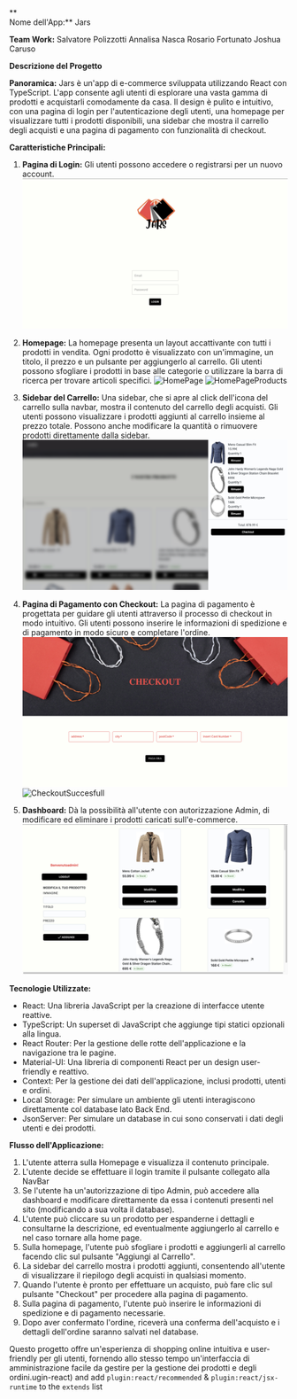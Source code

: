 **  
Nome dell'App:** Jars

**Team Work:**
Salvatore Polizzotti
Annalisa Nasca
Rosario Fortunato
Joshua Caruso

**Descrizione del Progetto**

**Panoramica:** Jars è un'app di e-commerce sviluppata utilizzando React con TypeScript. L'app consente agli utenti di esplorare una vasta gamma di prodotti e acquistarli comodamente da casa. Il design è pulito e intuitivo, con una pagina di login per l'autenticazione degli utenti, una homepage per visualizzare tutti i prodotti disponibili, una sidebar che mostra il carrello degli acquisti e una pagina di pagamento con funzionalità di checkout.

**Caratteristiche Principali:**

1.  **Pagina di Login:** Gli utenti possono accedere o registrarsi per un nuovo account. ![Login](./public/ProjectScreen/Login.png)
3.  **Homepage:** La homepage presenta un layout accattivante con tutti i prodotti in vendita. Ogni prodotto è visualizzato con un'immagine, un titolo, il prezzo e un pulsante per aggiungerlo al carrello. Gli utenti possono sfogliare i prodotti in base alle categorie o utilizzare la barra di ricerca per trovare articoli specifici. ![HomePage](./public/ProjectScreen/MainPage_HeroSection.png) ![HomePageProducts](./public/ProjectScreen/MainPage_Products.png)
    
4.  **Sidebar del Carrello:** Una sidebar, che si apre al click dell'icona del carrello sulla navbar, mostra il contenuto del carrello degli acquisti. Gli utenti possono visualizzare i prodotti aggiunti al carrello insieme al prezzo totale. Possono anche modificare la quantità o rimuovere prodotti direttamente dalla sidebar. ![Cart](./public/ProjectScreen/Cart.png)
    
5.  **Pagina di Pagamento con Checkout:** La pagina di pagamento è progettata per guidare gli utenti attraverso il processo di checkout in modo intuitivo. Gli utenti possono inserire le informazioni di spedizione e di pagamento in modo sicuro e completare l'ordine. ![Checkout](./public/ProjectScreen/Checkout.png) ![CheckoutSuccesfull](./public/ProjectScreen/Succesfull_Checkout.png)

6.  **Dashboard:** Dà la possibilità all'utente con autorizzazione Admin, di modificare ed eliminare i prodotti caricati sull'e-commerce. ![Dashboard](./public/ProjectScreen/Dashboard.png)
    

**Tecnologie Utilizzate:**

-   React: Una libreria JavaScript per la creazione di interfacce utente reattive.
-   TypeScript: Un superset di JavaScript che aggiunge tipi statici opzionali alla lingua.
-   React Router: Per la gestione delle rotte dell'applicazione e la navigazione tra le pagine.
-   Material-UI: Una libreria di componenti React per un design user-friendly e reattivo.
-   Context: Per la gestione dei dati dell'applicazione, inclusi prodotti, utenti e ordini.
- Local Storage: Per simulare un ambiente gli utenti interagiscono direttamente col database lato Back End.
- JsonServer: Per simulare un database in cui sono conservati i dati degli utenti e dei prodotti.

**Flusso dell'Applicazione:**

1.  L'utente atterra sulla Homepage e visualizza il contenuto principale.
2.  L'utente decide se effettuare il login tramite il pulsante collegato alla NavBar
3. Se l'utente ha un'autorizzazione di tipo Admin, può accedere alla dashboard e modificare direttamente da essa i contenuti presenti nel sito (modificando a sua volta il database).
4. L'utente può cliccare su un prodotto per espanderne i dettagli e consultarne la descrizione, ed eventualmente aggiungerlo al carrello e nel caso tornare alla home page.
5.  Sulla homepage, l'utente può sfogliare i prodotti e aggiungerli al carrello facendo clic sul pulsante "Aggiungi al Carrello".
6.  La sidebar del carrello mostra i prodotti aggiunti, consentendo all'utente di visualizzare il riepilogo degli acquisti in qualsiasi momento.
7.  Quando l'utente è pronto per effettuare un acquisto, può fare clic sul pulsante "Checkout" per procedere alla pagina di pagamento.
8.  Sulla pagina di pagamento, l'utente può inserire le informazioni di spedizione e di pagamento necessarie.
9.  Dopo aver confermato l'ordine, riceverà una conferma dell'acquisto e i dettagli dell'ordine saranno salvati nel database.

Questo progetto offre un'esperienza di shopping online intuitiva e user-friendly per gli utenti, fornendo allo stesso tempo un'interfaccia di amministrazione facile da gestire per la gestione dei prodotti e degli ordini.ugin-react) and add `plugin:react/recommended` & `plugin:react/jsx-runtime` to the `extends` list
